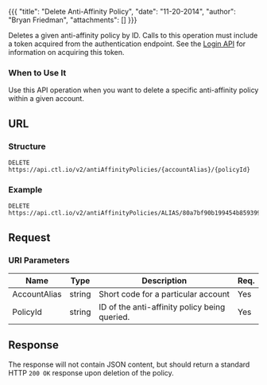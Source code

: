 {{{
  "title": "Delete Anti-Affinity Policy",
  "date": "11-20-2014",
  "author": "Bryan Friedman",
  "attachments": []
}}}

Deletes a given anti-affinity policy by ID. Calls to this operation must include a token acquired from the authentication endpoint. See the [Login API](../Authentication/login.md) for information on acquiring this token.

### When to Use It

Use this API operation when you want to delete a specific anti-affinity policy within a given account.

## URL

### Structure

    DELETE https://api.ctl.io/v2/antiAffinityPolicies/{accountAlias}/{policyId}

### Example

    DELETE https://api.ctl.io/v2/antiAffinityPolicies/ALIAS/80a7bf90b199454b859399bff54f4173

## Request

### URI Parameters

| Name | Type | Description | Req. |
| --- | --- | --- | --- |
| AccountAlias | string | Short code for a particular account | Yes |
| PolicyId | string | ID of the anti-affinity policy being queried. | Yes |

## Response

The response will not contain JSON content, but should return a standard HTTP `200 OK` response upon deletion of the policy.
